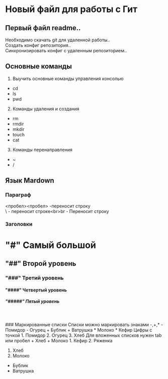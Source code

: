 # Новый файл для работы с Гит  

## Первый файл readme..
Необходимо скачать git для удаленной работы..  
Создать конфиг репозитория..  
Синхронизировать конфиг с удаленным репозиторием..  

## Основные команды
1. Выучить основные команды управления консолью
* cd
* ls
* pwd
2. Команды удаления и создания
* rm
* rmdir
* mkdir
* touch
* cat 
3. Команды перенаправления
* ~
* /

## Язык Mardown
### Параграф
<пробел><пробел> -переносит строку<br>\ - переносит строкe\<br>br - Переносит строку <br> 
### Заголовки  
# "#" Самый большой  
## "##" Второй уровень  
### "###" Третий уровень  
#### "####" Четвертый уровень  
##### "#####" Пятый уровень  
<br>
<br>
### Маркированные списки 
Списки можно маркировать знаками -,+,*
- Помидор
- Огурец
+ Бублик
+ Ватрушка
* Молоко 
* Кефир
Цифры с точкой
1. Помидор 
2. Огурец 
3. Хлеб
Для вложенных списков нужен tab или пробел
+ Хлеб
+ Молоко
 1. Кефир
 2. Ряженка

1. Хлеб
2. Молоко
 + Бублик
 + Ватрушка
 
 
